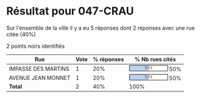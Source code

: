 # Résultat pour 047-CRAU

Sur l'ensemble de la ville il y a eu 5 réponses dont 2 réponses avec une rue citée (40%)

2 points noirs identifiés

| Rue | Vote | % réponses | % Nb rues cités|
|-----|------|------------|----------------|
| IMPASSE DES MARTINS | 1 | 20% | <img src="../../img/bar_50.gif" />&nbsp;50%|
| AVENUE JEAN MONNET | 1 | 20% | <img src="../../img/bar_50.gif" />&nbsp;50%|
| **Total** | 2 | 40% | 100%|
